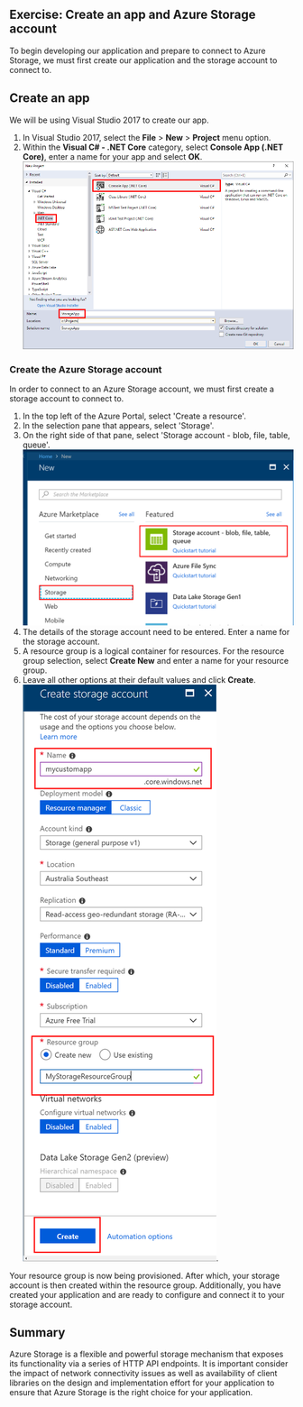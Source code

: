 ## Exercise: Create an app and Azure Storage account

To begin developing our application and prepare to connect to Azure Storage, we must first create our application and the storage account to connect to.

## Create an app

We will be using Visual Studio 2017 to create our app.

1. In Visual Studio 2017, select the **File** > **New** > **Project** menu option.
1. Within the **Visual C# - .NET Core** category, select **Console App (.NET Core)**, enter a name for your app and select **OK**.
  ![New App](../images/0-new-console-app.png)

### Create the Azure Storage account

In order to connect to an Azure Storage account, we must first create a storage account to connect to.

1. In the top left of the Azure Portal, select 'Create a resource'.
1. In the selection pane that appears, select 'Storage'.
1. On the right side of that pane, select 'Storage account - blob, file, table, queue'.
  ![portal select](../images/1-portal-storage-select.png)
1. The details of the storage account need to be entered. Enter a name for the storage account.
1. A resource group is a logical container for resources. For the resource group selection, select **Create New** and enter a name for your resource group.
1. Leave all other options at their default values and click **Create**.
  ![portal details](../images/2-portal-storage-details.png).

Your resource group is now being provisioned. After which, your storage account is then created within the resource group.
Additionally, you have created your application and are ready to configure and connect it to your storage account.

## Summary

Azure Storage is a flexible and powerful storage mechanism that exposes its functionality via a series of HTTP API endpoints. It is important consider the impact of network connectivity issues as well as availability of client libraries on the design and implementation effort for your application to ensure that Azure Storage is the right choice for your application.
